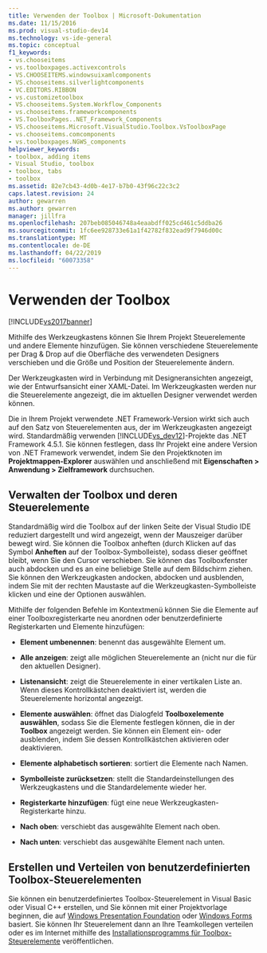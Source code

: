 ```yaml
---
title: Verwenden der Toolbox | Microsoft-Dokumentation
ms.date: 11/15/2016
ms.prod: visual-studio-dev14
ms.technology: vs-ide-general
ms.topic: conceptual
f1_keywords:
- vs.chooseitems
- vs.toolboxpages.activexcontrols
- VS.CHOOSEITEMS.windowsuixamlcomponents
- VS.chooseitems.silverlightcomponents
- VC.EDITORS.RIBBON
- vs.customizetoolbox
- VS.chooseitems.System.Workflow_Components
- vs.chooseitems.frameworkcomponents
- VS.ToolboxPages..NET_Framework_Components
- VS.chooseitems.Microsoft.VisualStudio.Toolbox.VsToolboxPage
- vs.chooseitems.comcomponents
- vs.toolboxpages.NGWS_components
helpviewer_keywords:
- toolbox, adding items
- Visual Studio, toolbox
- toolbox, tabs
- toolbox
ms.assetid: 82e7cb43-4d0b-4e17-b7b0-43f96c22c3c2
caps.latest.revision: 24
author: gewarren
ms.author: gewarren
manager: jillfra
ms.openlocfilehash: 207beb085046748a4eaabdff025cd461c5ddba26
ms.sourcegitcommit: 1fc6ee928733e61a1f42782f832ead9f7946d00c
ms.translationtype: MT
ms.contentlocale: de-DE
ms.lasthandoff: 04/22/2019
ms.locfileid: "60073358"
---
```

# <a name="using-the-toolbox"></a>Verwenden der Toolbox
[!INCLUDE[vs2017banner](../includes/vs2017banner.md)]

Mithilfe des Werkzeugkastens können Sie Ihrem Projekt Steuerelemente und andere Elemente hinzufügen. Sie können verschiedene Steuerelemente per Drag & Drop auf die Oberfläche des verwendeten Designers verschieben und die Größe und Position der Steuerelemente ändern.  
  
 Der Werkzeugkasten wird in Verbindung mit Designeransichten angezeigt, wie der Entwurfsansicht einer XAML-Datei. Im Werkzeugkasten werden nur die Steuerelemente angezeigt, die im aktuellen Designer verwendet werden können.  
  
 Die in Ihrem Projekt verwendete .NET Framework-Version wirkt sich auch auf den Satz von Steuerelementen aus, der im Werkzeugkasten angezeigt wird. Standardmäßig verwenden [!INCLUDE[vs_dev12](../includes/vs-dev12-md.md)]-Projekte das .NET Framework 4.5.1. Sie können festlegen, dass Ihr Projekt eine andere Version von .NET Framework verwendet, indem Sie den Projektknoten im **Projektmappen-Explorer** auswählen und anschließend mit **Eigenschaften > Anwendung > Zielframework** durchsuchen.  
  
## <a name="managing-the-toolbox-and-its-controls"></a>Verwalten der Toolbox und deren Steuerelemente  
 Standardmäßig wird die Toolbox auf der linken Seite der Visual Studio IDE reduziert dargestellt und wird angezeigt, wenn der Mauszeiger darüber bewegt wird. Sie können die Toolbox anheften (durch Klicken auf das Symbol **Anheften** auf der Toolbox-Symbolleiste), sodass dieser geöffnet bleibt, wenn Sie den Cursor verschieben. Sie können das Toolboxfenster auch abdocken und es an eine beliebige Stelle auf dem Bildschirm ziehen. Sie können den Werkzeugkasten andocken, abdocken und ausblenden, indem Sie mit der rechten Maustaste auf die Werkzeugkasten-Symbolleiste klicken und eine der Optionen auswählen.  
  
 Mithilfe der folgenden Befehle im Kontextmenü können Sie die Elemente auf einer Toolboxregisterkarte neu anordnen oder benutzerdefinierte Registerkarten und Elemente hinzufügen:  
  
- **Element umbenennen**: benennt das ausgewählte Element um.  
  
- **Alle anzeigen**: zeigt alle möglichen Steuerelemente an (nicht nur die für den aktuellen Designer).  
  
- **Listenansicht**: zeigt die Steuerelemente in einer vertikalen Liste an. Wenn dieses Kontrollkästchen deaktiviert ist, werden die Steuerelemente horizontal angezeigt.  
  
- **Elemente auswählen**: öffnet das Dialogfeld **Toolboxelemente auswählen**, sodass Sie die Elemente festlegen können, die in der **Toolbox** angezeigt werden. Sie können ein Element ein- oder ausblenden, indem Sie dessen Kontrollkästchen aktivieren oder deaktivieren.  
  
- **Elemente alphabetisch sortieren**: sortiert die Elemente nach Namen.  
  
- **Symbolleiste zurücksetzen**: stellt die Standardeinstellungen des Werkzeugkastens und die Standardelemente wieder her.  
  
- **Registerkarte hinzufügen**: fügt eine neue Werkzeugkasten-Registerkarte hinzu.  
  
- **Nach oben**: verschiebt das ausgewählte Element nach oben.  
  
- **Nach unten**: verschiebt das ausgewählte Element nach unten.  
  
## <a name="creating-and-distributing-custom-toolbox-controls"></a>Erstellen und Verteilen von benutzerdefinierten Toolbox-Steuerelementen  
 Sie können ein benutzerdefiniertes Toolbox-Steuerelement in Visual Basic oder Visual C++ erstellen, und Sie können mit einer Projektvorlage beginnen, die auf [Windows Presentation Foundation](../extensibility/creating-a-wpf-toolbox-control.md) oder [Windows Forms](../misc/how-to-create-a-toolbox-control-that-uses-windows-forms.md) basiert. Sie können Ihr Steuerelement dann an Ihre Teamkollegen verteilen oder es im Internet mithilfe des [Installationsprogramms für Toolbox-Steuerelemente](http://download.microsoft.com/download/8/3/6/836657BD-9CCB-4ED4-B9D2-FB769473B284/TCI_whitepaper.docx) veröffentlichen.
